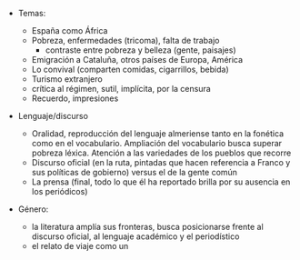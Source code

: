 - Temas:
	- España como África
	- Pobreza, enfermedades (tricoma), falta de trabajo
		- contraste entre pobreza y belleza (gente, paisajes)
	- Emigración a Cataluña, otros países de Europa, América
	- Lo convival (comparten comidas, cigarrillos, bebida)
	- Turismo extranjero
	- crítica al régimen, sutil, implícita, por la censura
	- Recuerdo, impresiones

- Lenguaje/discurso
	- Oralidad, reproducción del lenguaje almeriense tanto en la fonética como en el vocabulario. Ampliación del vocabulario busca superar pobreza léxica. Atención a las variedades de los pueblos que recorre
	- Discurso oficial (en la ruta, pintadas que hacen referencia a Franco y sus políticas de gobierno) versus el de la gente común
	- La prensa (final, todo lo que él ha reportado brilla por su ausencia en los periódicos)

- Género:
	- la literatura amplía sus fronteras, busca posicionarse frente al discurso oficial, al lenguaje académico y el periodístico
	- el relato de viaje como un